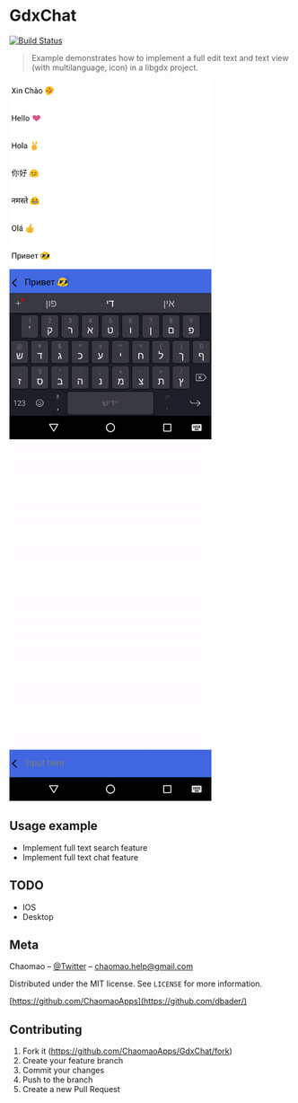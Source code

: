 # GdxChat
[![Build Status](https://dev.azure.com/admin0742/TestPipeLine1/_apis/build/status/TestPipeLine1?branchName=master)](https://dev.azure.com/admin0742/TestPipeLine1/_build/latest?definitionId=5&branchName=master)

> Example demonstrates how to implement a full edit text and text view (with multilanguage, icon) in a libgdx project.

<img src="screenshot.png" width="360"> <img src="animated.gif" width="360">

## Usage example

- Implement full text search feature
- Implement full text chat feature

## TODO

- IOS
- Desktop

## Meta

Chaomao – [@Twitter](https://twitter.com/ChaomaoApps) – chaomao.help@gmail.com

Distributed under the MIT license. See ``LICENSE`` for more information.

[https://github.com/ChaomaoApps](https://github.com/dbader/)

## Contributing

1. Fork it (<https://github.com/ChaomaoApps/GdxChat/fork>)
2. Create your feature branch
3. Commit your changes
4. Push to the branch
5. Create a new Pull Request

<!-- Markdown link & img dfn's -->
[npm-image]: https://img.shields.io/npm/v/datadog-metrics.svg?style=flat-square
[npm-url]: https://npmjs.org/package/datadog-metrics
[npm-downloads]: https://img.shields.io/npm/dm/datadog-metrics.svg?style=flat-square
[travis-image]: https://img.shields.io/travis/dbader/node-datadog-metrics/master.svg?style=flat-square
[travis-url]: https://travis-ci.org/dbader/node-datadog-metrics
[wiki]: https://github.com/yourname/yourproject/wiki
